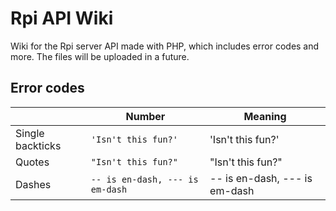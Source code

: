 # Rpi API Wiki

Wiki for the Rpi server API made with PHP, which includes error codes and more. The files will be uploaded in a future.

## Error codes

|                |Number                         |Meaning                      |
|----------------|-------------------------------|-----------------------------|
|Single backticks|`'Isn't this fun?'`            |'Isn't this fun?'            |
|Quotes          |`"Isn't this fun?"`            |"Isn't this fun?"            |
|Dashes          |`-- is en-dash, --- is em-dash`|-- is en-dash, --- is em-dash|
